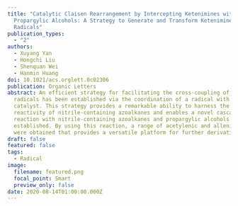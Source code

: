 ```yaml
---
title: "Catalytic Claisen Rearrangement by Intercepting Ketenimines with
  Propargylic Alcohols: A Strategy to Generate and Transform Ketenimines from
  Radicals"
publication_types:
  - "2"
authors:
  - Xuyang Yan
  - Hongchi Liu
  - Shenquan Wei
  - Hanmin Huang
doi: 10.1021/acs.orglett.0c02306
publication: Organic Letters
abstract: An efficient strategy for facilitating the cross-coupling of two
  radicals has been established via the coordination of a radical with a metal
  catalyst. This strategy provides a remarkable ability to harness the
  reactivity of nitrile-containing azoalkanes and enables a novel cascade
  reaction with nitrile-containing azoalkanes and propargylic alcohols to be
  established. By using this reaction, a range of acetylenic and allenic amides
  were obtained that provides a versatile platform for further derivatizations.
draft: false
featured: false
tags:
  - Radical
image:
  filename: featured.png
  focal_point: Smart
  preview_only: false
date: 2020-08-14T01:00:00.000Z
---
```

